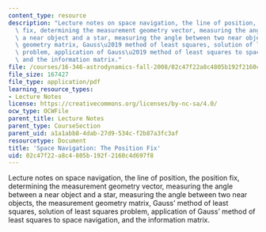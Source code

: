 ```yaml
---
content_type: resource
description: "Lecture notes on space navigation, the line of position, the position\
  \ fix, determining the measurement geometry vector, measuring the angle between\
  \ a near object and a star, measuring the angle between two near objects, the measurement\
  \ geometry matrix, Gauss\u2019 method of least squares, solution of least squares\
  \ problem, application of Gauss\u2019 method of least squares to space navigation,\
  \ and the information matrix."
file: /courses/16-346-astrodynamics-fall-2008/02c47f22a8c4805b192f2160c4d697f8_lec_21.pdf
file_size: 167427
file_type: application/pdf
learning_resource_types:
- Lecture Notes
license: https://creativecommons.org/licenses/by-nc-sa/4.0/
ocw_type: OCWFile
parent_title: Lecture Notes
parent_type: CourseSection
parent_uid: a1a1abb8-4dab-27d9-534c-f2b87a3fc3af
resourcetype: Document
title: 'Space Navigation: The Position Fix'
uid: 02c47f22-a8c4-805b-192f-2160c4d697f8
---
```

Lecture notes on space navigation, the line of position, the position fix, determining the measurement geometry vector, measuring the angle between a near object and a star, measuring the angle between two near objects, the measurement geometry matrix, Gauss’ method of least squares, solution of least squares problem, application of Gauss’ method of least squares to space navigation, and the information matrix.